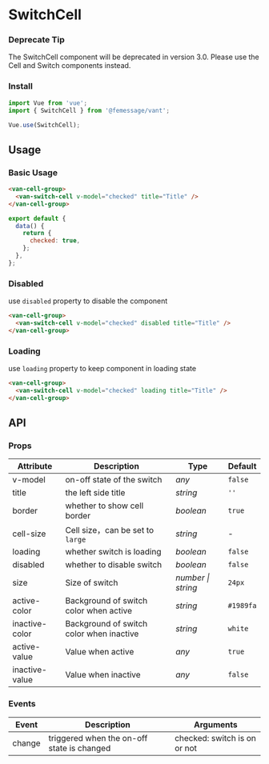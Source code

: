 # SwitchCell

### Deprecate Tip

The SwitchCell component will be deprecated in version 3.0. Please use the Cell and Switch components instead.

### Install

```js
import Vue from 'vue';
import { SwitchCell } from '@femessage/vant';

Vue.use(SwitchCell);
```

## Usage

### Basic Usage

```html
<van-cell-group>
  <van-switch-cell v-model="checked" title="Title" />
</van-cell-group>
```

```js
export default {
  data() {
    return {
      checked: true,
    };
  },
};
```

### Disabled

use `disabled` property to disable the component

```html
<van-cell-group>
  <van-switch-cell v-model="checked" disabled title="Title" />
</van-cell-group>
```

### Loading

use `loading` property to keep component in loading state

```html
<van-cell-group>
  <van-switch-cell v-model="checked" loading title="Title" />
</van-cell-group>
```

## API

### Props

| Attribute | Description | Type | Default |
| --- | --- | --- | --- |
| v-model | on-off state of the switch | _any_ | `false` |
| title | the left side title | _string_ | `''` |
| border | whether to show cell border | _boolean_ | `true` |
| cell-size | Cell size，can be set to `large` | _string_ | - |
| loading | whether switch is loading | _boolean_ | `false` |
| disabled | whether to disable switch | _boolean_ | `false` |
| size | Size of switch | _number \| string_ | `24px` |
| active-color | Background of switch color when active | _string_ | `#1989fa` |
| inactive-color | Background of switch color when inactive | _string_ | `white` |
| active-value | Value when active | _any_ | `true` |
| inactive-value | Value when inactive | _any_ | `false` |

### Events

| Event | Description | Arguments |
| --- | --- | --- |
| change | triggered when the on-off state is changed | checked: switch is on or not |
